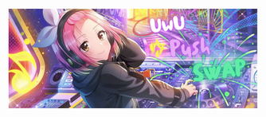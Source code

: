 <div align="center">
  
 [![UwU Push Swap](https://raw.githubusercontent.com/L3awdMan/UwU_Push_Swap/main/img/UwU%20push%20swap%20banner.png)](https://github.com/L3awdMan/UwU_Push_Swap)

</div>
<!--
**L3awdMan/L3awdMan** is a ✨ _special_ ✨ repository because its `README.md` (this file) appears on your GitHub profile.

Here are some ideas to get you started:

- 🔭 I’m currently working on ...
- 🌱 I’m currently learning ...
- 👯 I’m looking to collaborate on ...
- 🤔 I’m looking for help with ...
- 💬 Ask me about ...
- 📫 How to reach me: ...
- 😄 Pronouns: ...
- ⚡ Fun fact: ...
-->

